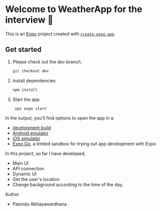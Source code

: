 # Welcome to WeatherApp for the interview 👋

This is an [Expo](https://expo.dev) project created with [`create-expo-app`](https://www.npmjs.com/package/create-expo-app).

## Get started

1. Please check out the dev branch.

   ```bash
   git checkout dev
   ```
2. Install dependencies

   ```bash
   npm install
   ```
3. Start the app

   ```bash
    npx expo start
   ```

In the output, you'll find options to open the app in a

- [development build](https://docs.expo.dev/develop/development-builds/introduction/)
- [Android emulator](https://docs.expo.dev/workflow/android-studio-emulator/)
- [iOS simulator](https://docs.expo.dev/workflow/ios-simulator/)
- [Expo Go](https://expo.dev/go), a limited sandbox for trying out app development with Expo

In this project, so far I have developed,

- Main UI
- API connection
- Dynamic UI
- Get the user's location
- Change background according to the time of the day.

Author
- Pasindu Abhayawardhana.



